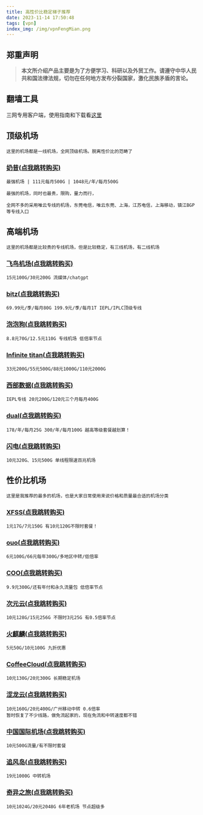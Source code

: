 ```yaml
---
title: 高性价比稳定梯子推荐
date: 2023-11-14 17:50:48
tags: [vpn]
index_img: /img/vpnFengMian.png
---
```

## 郑重声明
> **本文所介绍产品主要是为了方便学习、科研以及外贸工作。请遵守中华人民共和国法律法规，切勿在任何地方发布分裂国家，激化民族矛盾的言论。**



## 翻墙工具
三网专用客户端，使用指南和下载看[这里](https://www.helptally.com/)


## 顶级机场
    这里的机场都是一线机场，全网顶级机场。脱离性价比的范畴了
### [奶昔(点我跳转购买)](https://nxboom.com/signupbyemail.aspx?MemberCode=eb16ec7b409644d58cbb00e466f6e60920231115103219)
    最强机场 | 111元每月500G | 1048元/年/每月500G

    最强的机场，同时也最贵，限购，量力而行，

    全网不多的采用唯云专线的机场，东莞电信，唯云东莞、上海，江苏电信，上海移动，镇江BGP等专线入口

## 高端机场
    这里的机场都是比较贵的专线机场，但是比较稳定，有三线机场，有二线机场
### [飞鸟机场(点我跳转购买)](https://fbaff01.flyb-aff01.com/auth/register?code=AbSi)
    15元100G/30元200G 流媒体/chatgpt

### [bitz(点我跳转购买)](https://as.getbitzapp.com/#/register?code=wCwPCKtB)
    69.99元/季/每月80G 199.9元/季/每月1T IEPL/IPLC顶级专线

### [泡泡狗(点我跳转购买)](https://iepl.io/#/register?code=HcSaDpBw)
    8.8元70G/12.5元110G 专线机场 低倍率节点

### [Infinite titan(点我跳转购买)](https://eleme.pro/auth/register?code=EqmJD7uDE7)
    33元200G/55元500G/88元1000G/110元2000G

### [西部数据(点我跳转购买)](https://fuqing.ch/aff.php?aff=5732)
    IEPL专线 20元200G/120元三个月每月400G

### [dual(点我跳转购买)](https://dashsrc.dualnet.io/#/register?code=4sDTnoRf)
    178/年/每月25G 300/年/每月100G 越高等级套餐越划算！

### [闪电(点我跳转购买)](https://58sd.net/#/register?code=BGS9BGTW)
    10元320G、15元500G 单线程限速百兆机场

## 性价比机场
    这里是我推荐的最多的机场，也是大家日常使用来说价格和质量最合适的机场分类
### [XFSS(点我跳转购买)](https://xfltd.org/#/register?code=8qca1mJ1)
    1元17G/7元150G 有10元120G不限时套餐！

### [ouo(点我跳转购买)](https://ouonetwork.b-cdn.net/reguser?aff=zcRMWT6C)
    6元100G/66元每年300G/多地区中转/低倍率

### [COO(点我跳转购买)](https://web.coo.wiki/#/register?code=gS3OLmaI)
    9.9元300G/还有年付和永久流量包 低倍率节点

### [次元云(点我跳转购买)](https://ciyy.cc/index.php#/register?code=xVJrDyXw)
    10元128G/15元256G 不限时3元25G 有0.5倍率节点

### [火麒麟(点我跳转购买)](https://www.okyrin.com/#/register?code=gQD2TPsF)
    5元50G/10元100G 九折优惠

### [CoffeeCloud(点我跳转购买)](https://portal.coffeecloud.top/#/register?code=582od6nl)
    10元130G/20元300G 长期稳定机场

### [涩龙云(点我跳转购买)](https://www.selom.xyz/#/register?code=pfjHBzJT)
    10元160G/20元400G/广州移动中转 0.6倍率
    暂时恢复了不少线路，做免流起家的，现在免流和中转速度都不错

### [中国国际机场(点我跳转购买)](https://wget.moe#/register?code=XjkHU7SW)
    10元500G流量/有不限时套餐

### [追风岛(点我跳转购买)](https://www.zhuifengdao.org/auth/register?code=0VK7)
    19元1000G 中转机场

### [奇异之旅(点我跳转购买)](https://www.q1cloud.me/aff.php?aff=12988)
    10元1024G/20元2048G 6年老机场 节点超级多


